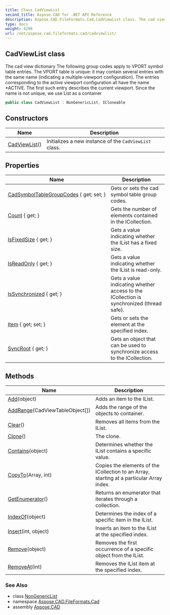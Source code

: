 ```yaml
---
title: Class CadViewList
second_title: Aspose.CAD for .NET API Reference
description: Aspose.CAD.FileFormats.Cad.CadViewList class. The cad view dictionary The following group codes apply to VPORT symbol table entries. The VPORT table is unique it may contain several entries with the same name indicating a multipleviewport configuration. The entries corresponding to the active viewport configuration all have the name ACTIVE. The first such entry describes the current viewport. Since the name is not unique we use List as a container
type: docs
weight: 4290
url: /net/aspose.cad.fileformats.cad/cadviewlist/
---
```

## CadViewList class

The cad view dictionary The following group codes apply to VPORT symbol table entries. The VPORT table is unique: it may contain several entries with the same name (indicating a multiple-viewport configuration). The entries corresponding to the active viewport configuration all have the name *ACTIVE. The first such entry describes the current viewport. Since the name is not unique, we use List as a container

```csharp
public class CadViewList : NonGenericList, ICloneable
```

## Constructors

| Name | Description |
| --- | --- |
| [CadViewList](cadviewlist/)() | Initializes a new instance of the `CadViewList` class. |

## Properties

| Name | Description |
| --- | --- |
| [CadSymbolTableGroupCodes](../../aspose.cad.fileformats.cad/cadviewlist/cadsymboltablegroupcodes/) { get; set; } | Gets or sets the cad symbol table group codes. |
| [Count](../../aspose.cad/nongenericlist/count/) { get; } | Gets the number of elements contained in the ICollection. |
| [IsFixedSize](../../aspose.cad/nongenericlist/isfixedsize/) { get; } | Gets a value indicating whether the IList has a fixed size. |
| [IsReadOnly](../../aspose.cad/nongenericlist/isreadonly/) { get; } | Gets a value indicating whether the IList is read-only. |
| [IsSynchronized](../../aspose.cad/nongenericlist/issynchronized/) { get; } | Gets a value indicating whether access to the ICollection is synchronized (thread safe). |
| [Item](../../aspose.cad/nongenericlist/item/) { get; set; } | Gets or sets the element at the specified index. |
| [SyncRoot](../../aspose.cad/nongenericlist/syncroot/) { get; } | Gets an object that can be used to synchronize access to the ICollection. |

## Methods

| Name | Description |
| --- | --- |
| [Add](../../aspose.cad/nongenericlist/add/)(object) | Adds an item to the IList. |
| [AddRange](../../aspose.cad.fileformats.cad/cadviewlist/addrange/)(CadViewTableObject[]) | Adds the range of the objects to container. |
| [Clear](../../aspose.cad/nongenericlist/clear/)() | Removes all items from the IList. |
| [Clone](../../aspose.cad.fileformats.cad/cadviewlist/clone/)() | The clone. |
| [Contains](../../aspose.cad/nongenericlist/contains/)(object) | Determines whether the IList contains a specific value. |
| [CopyTo](../../aspose.cad/nongenericlist/copyto/)(Array, int) | Copies the elements of the ICollection to an Array, starting at a particular Array index. |
| [GetEnumerator](../../aspose.cad/nongenericlist/getenumerator/)() | Returns an enumerator that iterates through a collection. |
| [IndexOf](../../aspose.cad/nongenericlist/indexof/)(object) | Determines the index of a specific item in the IList. |
| [Insert](../../aspose.cad/nongenericlist/insert/)(int, object) | Inserts an item to the IList at the specified index. |
| [Remove](../../aspose.cad/nongenericlist/remove/)(object) | Removes the first occurrence of a specific object from the IList. |
| [RemoveAt](../../aspose.cad/nongenericlist/removeat/)(int) | Removes the IList item at the specified index. |

### See Also

* class [NonGenericList](../../aspose.cad/nongenericlist/)
* namespace [Aspose.CAD.FileFormats.Cad](../../aspose.cad.fileformats.cad/)
* assembly [Aspose.CAD](../../)


